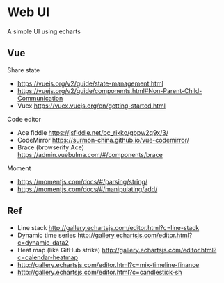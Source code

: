 # Web UI

A simple UI using echarts

## Vue

Share state

- https://vuejs.org/v2/guide/state-management.html
- https://vuejs.org/v2/guide/components.html#Non-Parent-Child-Communication
- Vuex https://vuex.vuejs.org/en/getting-started.html

Code editor

- Ace fiddle https://jsfiddle.net/bc_rikko/gbpw2q9x/3/
- CodeMirror https://surmon-china.github.io/vue-codemirror/
- Brace (browserify Ace) https://admin.vuebulma.com/#/components/brace

Moment 

- https://momentjs.com/docs/#/parsing/string/
- https://momentjs.com/docs/#/manipulating/add/

## Ref

- Line stack http://gallery.echartsjs.com/editor.html?c=line-stack
- Dynamic time series http://gallery.echartsjs.com/editor.html?c=dynamic-data2
- Heat map (like GitHub strike) http://gallery.echartsjs.com/editor.html?c=calendar-heatmap
- http://gallery.echartsjs.com/editor.html?c=mix-timeline-finance
- http://gallery.echartsjs.com/editor.html?c=candlestick-sh
